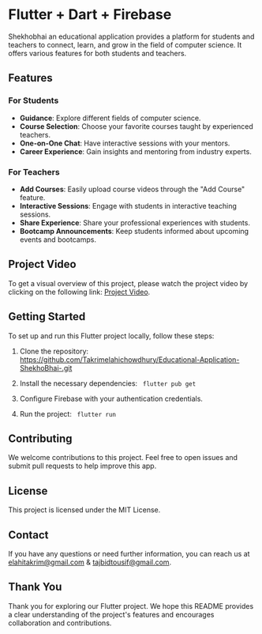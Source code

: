 
# Flutter + Dart + Firebase

Shekhobhai an educational application provides a platform for students and teachers to connect, learn, and grow in the field of computer science. It offers various features for both students and teachers.

## Features

### For Students
- **Guidance**: Explore different fields of computer science.
- **Course Selection**: Choose your favorite courses taught by experienced teachers.
- **One-on-One Chat**: Have interactive sessions with your mentors.
- **Career Experience**: Gain insights and mentoring from industry experts.

### For Teachers
- **Add Courses**: Easily upload course videos through the "Add Course" feature.
- **Interactive Sessions**: Engage with students in interactive teaching sessions.
- **Share Experience**: Share your professional experiences with students.
- **Bootcamp Announcements**: Keep students informed about upcoming events and bootcamps.

## Project Video

To get a visual overview of this project, please watch the project video by clicking on the following link: [Project Video](your-video-link-here).

## Getting Started

To set up and run this Flutter project locally, follow these steps:

1. Clone the repository: https://github.com/Takrimelahichowdhury/Educational-Application-ShekhoBhai-.git

2. Install the necessary dependencies:
   ```  flutter pub get ```
  
4. Configure Firebase with your authentication credentials.

5. Run the project:
   ```  flutter run ```


## Contributing

We welcome contributions to this project. Feel free to open issues and submit pull requests to help improve this app.

## License

This project is licensed under the MIT License. 

## Contact

If you have any questions or need further information, you can reach us at elahitakrim@gmail.com & tajbidtousif@gmail.com.

## Thank You

Thank you for exploring our Flutter project. We hope this README provides a clear understanding of the project's features and encourages collaboration and contributions.


